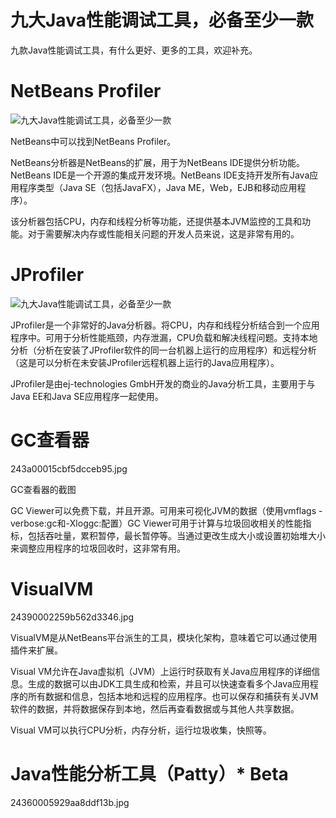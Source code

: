 # 九大Java性能调试工具，必备至少一款

九款Java性能调试工具，有什么更好、更多的工具，欢迎补充。

# NetBeans Profiler

![](http://p3.pstatp.com/large/24360005929ba37b6418 "九大Java性能调试工具，必备至少一款")

NetBeans中可以找到NetBeans Profiler。

NetBeans分析器是NetBeans的扩展，用于为NetBeans IDE提供分析功能。NetBeans IDE是一个开源的集成开发环境。NetBeans IDE支持开发所有Java应用程序类型（Java SE（包括JavaFX），Java ME，Web，EJB和移动应用程序）。

该分析器包括CPU，内存和线程分析等功能，还提供基本JVM监控的工具和功能。对于需要解决内存或性能相关问题的开发人员来说，这是非常有用的。

# JProfiler

![](http://p3.pstatp.com/large/243500059576d6cad11d "九大Java性能调试工具，必备至少一款")

JProfiler是一个非常好的Java分析器。将CPU，内存和线程分析结合到一个应用程序中。可用于分析性能瓶颈，内存泄漏，CPU负载和解决线程问题。支持本地分析（分析在安装了JProfiler软件的同一台机器上运行的应用程序）和远程分析（这是可以分析在未安装JProfiler远程机器上运行的Java应用程序）。

JProfiler是由ej-technologies GmbH开发的商业的Java分析工具，主要用于与Java EE和Java SE应用程序一起使用。

# GC查看器

243a00015cbf5dcceb95.jpg

GC查看器的截图

GC Viewer可以免费下载，并且开源。可用来可视化JVM的数据（使用vmflags -verbose:gc和-Xloggc:配置）GC Viewer可用于计算与垃圾回收相关的性能指标，包括吞吐量，累积暂停，最长暂停等。当通过更改生成大小或设置初始堆大小来调整应用程序的垃圾回收时，这非常有用。

# VisualVM

24390002259b562d3346.jpg

VisualVM是从NetBeans平台派生的工具，模块化架构，意味着它可以通过使用插件来扩展。

Visual VM允许在Java虚拟机（JVM）上运行时获取有关Java应用程序的详细信息。生成的数据可以由JDK工具生成和检索，并且可以快速查看多个Java应用程序的所有数据和信息，包括本地和远程的应用程序。也可以保存和捕获有关JVM软件的数据，并将数据保存到本地，然后再查看数据或与其他人共享数据。

Visual VM可以执行CPU分析，内存分析，运行垃圾收集，快照等。

# Java性能分析工具（Patty）\* Beta

24360005929aa8ddf13b.jpg



